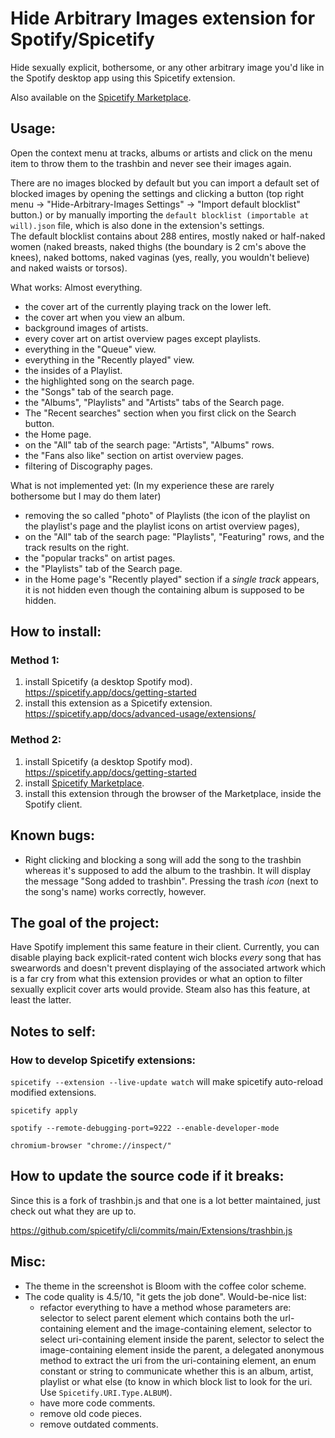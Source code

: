 # Hide Arbitrary Images extension for Spotify/Spicetify

Hide sexually explicit, bothersome, or any other arbitrary image you'd like in the Spotify desktop app using this Spicetify extension.

Also available on the [Spicetify Marketplace](https://github.com/spicetify/spicetify-marketplace).

## Usage:

Open the context menu at tracks, albums or artists and click on the menu item to throw them to the trashbin and never see their images again.

There are no images blocked by default but you can import a default set of blocked images by opening the settings and clicking a button (top right menu -> "Hide-Arbitrary-Images Settings" -> "Import default blocklist" button.) or by manually importing the `default blocklist (importable at will).json` file, which is also done in the extension's settings.  
The default blocklist contains about 288 entires, mostly naked or half-naked women (naked breasts, naked thighs (the boundary is 2 cm's above the knees), naked bottoms, naked vaginas (yes, really, you wouldn't believe) and naked waists or torsos).

What works: Almost everything.

- the cover art of the currently playing track on the lower left. 
- the cover art when you view an album. 
- background images of artists. 
- every cover art on artist overview pages except playlists. 
- everything in the "Queue" view. 
- everything in the "Recently played" view. 
- the insides of a Playlist.
- the highlighted song on the search page. 
- the "Songs" tab of the search page. 
- the "Albums", "Playlists" and "Artists" tabs of the Search page. 
- The "Recent searches" section when you first click on the Search button.
- the Home page.
- on the "All" tab of the search page: "Artists", "Albums" rows.
- the "Fans also like" section on artist overview pages.
- filtering of Discography pages.

What is not implemented yet: (In my experience these are rarely bothersome but I may do them later)

- removing the so called "photo" of Playlists (the icon of the playlist on the playlist's page and the playlist icons on artist overview pages),
- on the "All" tab of the search page: "Playlists", "Featuring" rows, and the track results on the right.
- the "popular tracks" on artist pages. 
- the "Playlists" tab of the Search page. 
- in the Home page's "Recently played" section if a _single track_ appears, it is not hidden even though the containing album is supposed to be hidden. 

## How to install: 

### Method 1:
1. install Spicetify (a desktop Spotify mod). https://spicetify.app/docs/getting-started
2. install this extension as a Spicetify extension. https://spicetify.app/docs/advanced-usage/extensions/

### Method 2:
1. install Spicetify (a desktop Spotify mod). https://spicetify.app/docs/getting-started
2. install [Spicetify Marketplace](https://github.com/spicetify/spicetify-marketplace). 
3. install this extension through the browser of the Marketplace, inside the Spotify client. 

## Known bugs:

- Right clicking and blocking a song will add the song to the trashbin whereas it's supposed to add the album to the trashbin. It will display the message "Song added to trashbin". Pressing the trash _icon_ (next to the song's name) works correctly, however. 

## The goal of the project:

Have Spotify implement this same feature in their client. Currently, you can disable playing back explicit-rated content wich blocks _every_ song that has swearwords and doesn't prevent displaying of the associated artwork which is a far cry from what this extension provides or what an option to filter sexually explicit cover arts would provide. Steam also has this feature, at least the latter. 

## Notes to self:

### How to develop Spicetify extensions:  
`spicetify --extension --live-update watch` will make spicetify auto-reload modified extensions. 

`spicetify apply`

`spotify --remote-debugging-port=9222 --enable-developer-mode`

`chromium-browser "chrome://inspect/"`

## How to update the source code if it breaks:

Since this is a fork of trashbin.js and that one is a lot better maintained, just check out what they are up to.

https://github.com/spicetify/cli/commits/main/Extensions/trashbin.js

## Misc:

- The theme in the screenshot is Bloom with the coffee color scheme.
- The code quality is 4.5/10, "it gets the job done". Would-be-nice list:
	- refactor everything to have a method whose parameters are: selector to select parent element which contains both the url-containing element and the image-containing element, selector to select uri-containing element inside the parent, selector to select the image-containing element inside the parent, a delegated anonymous method to extract the uri from the uri-containing element, an enum constant or string to communicate whether this is an album, artist, playlist or what else (to know in which block list to look for the uri. Use `Spicetify.URI.Type.ALBUM`).
	- have more code comments.
	- remove old code pieces. 
	- remove outdated comments. 
